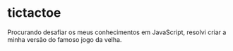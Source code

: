 # tictactoe

Procurando desafiar os meus conhecimentos em JavaScript, resolvi criar a minha versão do famoso jogo da velha.

